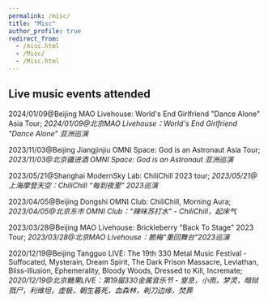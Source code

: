 ```yaml
---
permalink: /misc/
title: "Misc"
author_profile: true
redirect_from:
  - /misc.html
  - /Misc/
  - /Misc.html
---
```


## Live music events attended

2024/01/09@Beijing MAO Livehouse: World's End Girlfriend "Dance Alone" Asia Tour;
*2024/01/09@北京MAO Livehouse：World's End Girlfriend "Dance Alone" 亚洲巡演*

2023/11/03@Beijing Jiangjinjiu OMNI Space: God is an Astronaut Asia Tour;
*2023/11/03@北京疆进酒 OMNI Space: God is an Astronaut 亚洲巡演*

2023/05/21@Shanghai ModernSky Lab: ChiliChill 2023 tour;
*2023/05/21@上海摩登天空：ChiliChill “每到夜里” 2023巡演*

2023/04/05@Beijing Dongshi OMNI Club: ChiliChill, Morning Aura;
*2023/04/05@北京东市 OMNI Club：“辣味苏打水” - ChiliChill，起床气*

2023/03/28@Beijing MAO Livehouse: Brickleberry "Back To Stage" 2023 Tour;
*2023/03/28@北京MAO Livehouse：脆梅“重回舞台”2023巡演*

2020/12/19@Beijing Tangguo LIVE: The 19th 330 Metal Music Festival - Suffocated, Mysterain, Dream Spirit, The Dark Prison Massacre, Leviathan, Bliss-Illusion, Ephemerality, Bloody Woods, Dressed to Kill, Incremate;
*2020/12/19@北京糖果LIVE：第19届330金属音乐节 - 窒息，小雨，梦灵，暗狱戮尸，利维坦，虚极，朝生暮死，血森林，剃刀边缘，焚葬*
